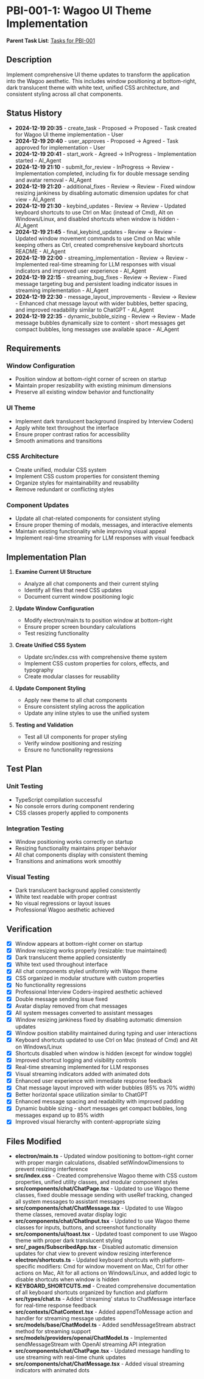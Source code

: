 # PBI-001-1: Wagoo UI Theme Implementation

**Parent Task List**: [Tasks for PBI-001](./tasks.md)

## Description

Implement comprehensive UI theme updates to transform the application into the Wagoo aesthetic. This includes window positioning at bottom-right, dark translucent theme with white text, unified CSS architecture, and consistent styling across all chat components.

## Status History

- **2024-12-19 20:35** - create_task - Proposed -> Proposed - Task created for Wagoo UI theme implementation - User
- **2024-12-19 20:40** - user_approves - Proposed -> Agreed - Task approved for implementation - User
- **2024-12-19 20:41** - start_work - Agreed -> InProgress - Implementation started - AI_Agent
- **2024-12-19 21:10** - submit_for_review - InProgress -> Review - Implementation completed, including fix for double message sending and avatar removal - AI_Agent
- **2024-12-19 21:20** - additional_fixes - Review -> Review - Fixed window resizing jankiness by disabling automatic dimension updates for chat view - AI_Agent
- **2024-12-19 21:30** - keybind_updates - Review -> Review - Updated keyboard shortcuts to use Ctrl on Mac (instead of Cmd), Alt on Windows/Linux, and disabled shortcuts when window is hidden - AI_Agent
- **2024-12-19 21:45** - final_keybind_updates - Review -> Review - Updated window movement commands to use Cmd on Mac while keeping others as Ctrl, created comprehensive keyboard shortcuts README - AI_Agent
- **2024-12-19 22:00** - streaming_implementation - Review -> Review - Implemented real-time streaming for LLM responses with visual indicators and improved user experience - AI_Agent
- **2024-12-19 22:15** - streaming_bug_fixes - Review -> Review - Fixed message targeting bug and persistent loading indicator issues in streaming implementation - AI_Agent
- **2024-12-19 22:30** - message_layout_improvements - Review -> Review - Enhanced chat message layout with wider bubbles, better spacing, and improved readability similar to ChatGPT - AI_Agent
- **2024-12-19 22:35** - dynamic_bubble_sizing - Review -> Review - Made message bubbles dynamically size to content - short messages get compact bubbles, long messages use available space - AI_Agent

## Requirements

### Window Configuration
- Position window at bottom-right corner of screen on startup
- Maintain proper resizability with existing minimum dimensions
- Preserve all existing window behavior and functionality

### UI Theme
- Implement dark translucent background (inspired by Interview Coders)
- Apply white text throughout the interface
- Ensure proper contrast ratios for accessibility
- Smooth animations and transitions

### CSS Architecture
- Create unified, modular CSS system
- Implement CSS custom properties for consistent theming
- Organize styles for maintainability and reusability
- Remove redundant or conflicting styles

### Component Updates
- Update all chat-related components for consistent styling
- Ensure proper theming of modals, messages, and interactive elements
- Maintain existing functionality while improving visual appeal
- Implement real-time streaming for LLM responses with visual feedback

## Implementation Plan

1. **Examine Current UI Structure**
   - Analyze all chat components and their current styling
   - Identify all files that need CSS updates
   - Document current window positioning logic

2. **Update Window Configuration**
   - Modify electron/main.ts to position window at bottom-right
   - Ensure proper screen boundary calculations
   - Test resizing functionality

3. **Create Unified CSS System**
   - Update src/index.css with comprehensive theme system
   - Implement CSS custom properties for colors, effects, and typography
   - Create modular classes for reusability

4. **Update Component Styling**
   - Apply new theme to all chat components
   - Ensure consistent styling across the application
   - Update any inline styles to use the unified system

5. **Testing and Validation**
   - Test all UI components for proper styling
   - Verify window positioning and resizing
   - Ensure no functionality regressions

## Test Plan

### Unit Testing
- TypeScript compilation successful
- No console errors during component rendering
- CSS classes properly applied to components

### Integration Testing
- Window positioning works correctly on startup
- Resizing functionality maintains proper behavior
- All chat components display with consistent theming
- Transitions and animations work smoothly

### Visual Testing
- Dark translucent background applied consistently
- White text readable with proper contrast
- No visual regressions or layout issues
- Professional Wagoo aesthetic achieved

## Verification

- [x] Window appears at bottom-right corner on startup
- [x] Window resizing works properly (resizable: true maintained)
- [x] Dark translucent theme applied consistently
- [x] White text used throughout interface
- [x] All chat components styled uniformly with Wagoo theme
- [x] CSS organized in modular structure with custom properties
- [x] No functionality regressions
- [x] Professional Interview Coders-inspired aesthetic achieved
- [x] Double message sending issue fixed
- [x] Avatar display removed from chat messages
- [x] All system messages converted to assistant messages
- [x] Window resizing jankiness fixed by disabling automatic dimension updates
- [x] Window position stability maintained during typing and user interactions
- [x] Keyboard shortcuts updated to use Ctrl on Mac (instead of Cmd) and Alt on Windows/Linux
- [x] Shortcuts disabled when window is hidden (except for window toggle)
- [x] Improved shortcut logging and visibility controls
- [x] Real-time streaming implemented for LLM responses
- [x] Visual streaming indicators added with animated dots
- [x] Enhanced user experience with immediate response feedback
- [x] Chat message layout improved with wider bubbles (85% vs 70% width)
- [x] Better horizontal space utilization similar to ChatGPT
- [x] Enhanced message spacing and readability with improved padding
- [x] Dynamic bubble sizing - short messages get compact bubbles, long messages expand up to 85% width
- [x] Improved visual hierarchy with content-appropriate sizing

## Files Modified

- **electron/main.ts** - Updated window positioning to bottom-right corner with proper margin calculations, disabled setWindowDimensions to prevent resizing interference
- **src/index.css** - Created comprehensive Wagoo theme with CSS custom properties, unified utility classes, and modular component styles
- **src/components/chat/ChatPage.tsx** - Updated to use Wagoo theme classes, fixed double message sending with useRef tracking, changed all system messages to assistant messages
- **src/components/chat/ChatMessage.tsx** - Updated to use Wagoo theme classes, removed avatar display logic
- **src/components/chat/ChatInput.tsx** - Updated to use Wagoo theme classes for inputs, buttons, and screenshot functionality
- **src/components/ui/toast.tsx** - Updated toast component to use Wagoo theme with proper dark translucent styling
- **src/_pages/SubscribedApp.tsx** - Disabled automatic dimension updates for chat view to prevent window resizing interference
- **electron/shortcuts.ts** - Updated keyboard shortcuts with platform-specific modifiers: Cmd for window movement on Mac, Ctrl for other actions on Mac, Alt for all actions on Windows/Linux, and added logic to disable shortcuts when window is hidden
- **KEYBOARD_SHORTCUTS.md** - Created comprehensive documentation of all keyboard shortcuts organized by function and platform
- **src/types/chat.ts** - Added 'streaming' status to ChatMessage interface for real-time response feedback
- **src/contexts/ChatContext.tsx** - Added appendToMessage action and handler for streaming message updates
- **src/models/base/ChatModel.ts** - Added sendMessageStream abstract method for streaming support
- **src/models/providers/openai/ChatModel.ts** - Implemented sendMessageStream with OpenAI streaming API integration
- **src/components/chat/ChatPage.tsx** - Updated message handling to use streaming with real-time chunk updates
- **src/components/chat/ChatMessage.tsx** - Added visual streaming indicators with animated dots 